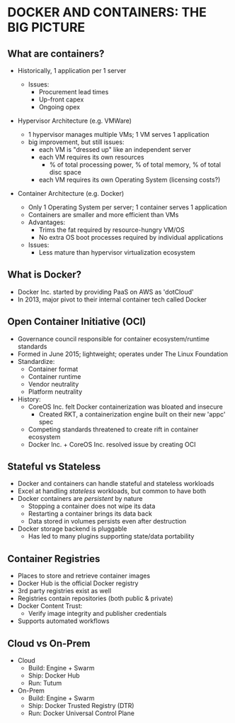 DOCKER AND CONTAINERS: THE BIG PICTURE
======================================


What are containers?
--------------------

- Historically, 1 application per 1 server
  - Issues:
    - Procurement lead times
    - Up-front capex
    - Ongoing opex

- Hypervisor Architecture (e.g. VMWare)
  - 1 hypervisor manages multiple VMs; 1 VM serves 1 application
  - big improvement, but still issues:
    - each VM is "dressed up" like an independent server
    - each VM requires its own resources
      - % of total processing power, % of total memory, % of total disc space
    - each VM requires its own Operating System (licensing costs?)

- Container Architecture (e.g. Docker)
  - Only 1 Operating System per server; 1 container serves 1 application
  - Containers are smaller and more efficient than VMs
  - Advantages:
    - Trims the fat required by resource-hungry VM/OS
    - No extra OS boot processes required by individual applications
  - Issues:
    - Less mature than hypervisor virtualization ecosystem

What is Docker?
---------------

- Docker Inc. started by providing PaaS on AWS as 'dotCloud'
- In 2013, major pivot to their internal container tech called Docker

Open Container Initiative (OCI)
-------------------------------

- Governance council responsible for container ecosystem/runtime standards
- Formed in June 2015; lightweight; operates under The Linux Foundation
- Standardize:
  - Container format
  - Container runtime
  - Vendor neutrality
  - Platform neutrality
- History:
  - CoreOS Inc. felt Docker containerization was bloated and insecure
    - Created RKT, a containerization engine built on their new 'appc' spec
  - Competing standards threatened to create rift in container ecosystem
  - Docker Inc. + CoreOS Inc. resolved issue by creating OCI

Stateful vs Stateless
---------------------

- Docker and containers can handle stateful and stateless workloads
- Excel at handling _stateless_ workloads, but common to have both
- Docker containers are _persistent_ by nature
  - Stopping a container does not wipe its data
  - Restarting a container brings its data back
  - Data stored in volumes persists even after destruction
- Docker storage backend is pluggable
  - Has led to many plugins supporting state/data portability

Container Registries
--------------------

- Places to store and retrieve container images
- Docker Hub is the official Docker registry
- 3rd party registries exist as well
- Registries contain repositories (both public & private)
- Docker Content Trust:
  - Verify image integrity and publisher credentials
- Supports automated workflows

Cloud vs On-Prem
----------------

- Cloud
  - Build: Engine + Swarm
  - Ship:  Docker Hub
  - Run:   Tutum
- On-Prem
  - Build: Engine + Swarm
  - Ship:  Docker Trusted Registry (DTR)
  - Run:   Docker Universal Control Plane
